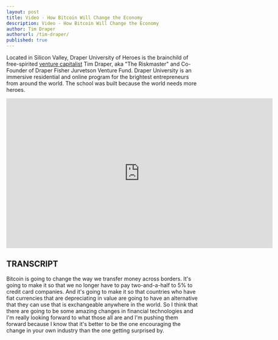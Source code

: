 ```yaml
---
layout: post
title: Video - How Bitcoin Will Change the Economy
description: Video - How Bitcoin Will Change the Economy
author: Tim Draper
authorurl: /tim-draper/
published: true
---
```


<p>Located in Silicon Valley, Draper University of Heroes is the brainchild of free-spirited <a href="/bitcoin-venture-investing/">venture capitalist</a> Tim Draper, aka "The Riskmaster" and Co-Founder of Draper Fisher Jurvetson Venture Fund. Draper University is an immersive residential and online program for the brightest entrepreneurs from around the world. The school was built because the world needs more heroes.</p>

<center><iframe width="700" height="394" src="https://www.youtube.com/embed/D4s5IeLvsqk" frameborder="0" allowfullscreen></iframe></center>

<h2>TRANSCRIPT</h2>
Bitcoin is going to change the way we transfer money across borders.  It's going to make it so that we no longer have to pay two-and-a-half to 5% to credit card companies.  And it's going to make it so that countries who have fiat currencies that are depreciating in value are going to have an alternative that they can use that is exchangeable anywhere in the world.  So I think that there are going to be some amazing changes in financial technologies and I'm really looking forward to what those all are and I'm pushing them forward because I know that it's better to be the one encouraging the change in your own industry than the one getting surprised by.

